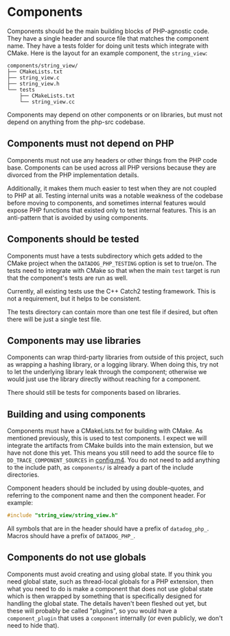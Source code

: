 # Components

Components should be the main building blocks of PHP-agnostic code. They have a
single header and source file that matches the component name. They have a tests
folder for doing unit tests which integrate with CMake. Here is the layout for
an example component, the `string_view`:

    components/string_view/
    ├── CMakeLists.txt
    ├── string_view.c
    ├── string_view.h
    └── tests
        ├── CMakeLists.txt
        └── string_view.cc

Components may depend on other components or on libraries, but must not depend
on anything from the php-src codebase.

## Components must not depend on PHP

Components must not use any headers or other things from the PHP code base.
Components can be used across all PHP versions because they are divorced from
the PHP implementation details.

Additionally, it makes them much easier to test when they are not coupled to PHP
at all. Testing internal units was a notable weakness of the codebase before
moving to components, and sometimes internal features would expose PHP functions
that existed only to test internal features. This is an anti-pattern that is
avoided by using components.

## Components should be tested

Components must have a tests subdirectory which gets added to the CMake project
when the `DATADOG_PHP_TESTING` option is set to true/on. The tests need to
integrate with CMake so that when the main `test` target is run that the
component's tests are run as well.

Currently, all existing tests use the C++ Catch2 testing framework. This is not
a requirement, but it helps to be consistent.

The tests directory can contain more than one test file if desired, but often
there will be just a single test file.

## Components may use libraries

Components can wrap third-party libraries from outside of this project, such as
wrapping a hashing library, or a logging library. When doing this, try not to
let the underlying library leak through the component; otherwise we would just
use the library directly without reaching for a component.

There should still be tests for components based on libraries.

## Building and using components

Components must have a CMakeLists.txt for building with CMake. As mentioned
previously, this is used to test components. I expect we will integrate the
artifacts from CMake builds into the main extension, but we have not done this
yet. This means you still need to add the source file to
`DD_TRACE_COMPONENT_SOURCES` in [config.m4](../config.m4). You do not need to
add anything to the include path, as `components/` is already a part of the
include directories.

Component headers should be included by using double-quotes, and referring to
the component name and then the component header. For example:

```c
#include "string_view/string_view.h"
```

All symbols that are in the header should have a prefix of `datadog_php_`.
Macros should have a prefix of `DATADOG_PHP_`.

## Components do not use globals

Components must avoid creating and using global state. If you think you need
global state, such as thread-local globals for a PHP extension, then what you
need to do is make a component that does not use global state which is then
wrapped by something that is specifically designed for handling the global
state. The details haven't been fleshed out yet, but these will probably be
called "plugins", so you would have a `component_plugin` that uses a
`component` internally (or even publicly, we don't need to hide that).

